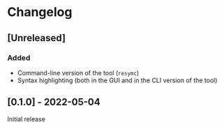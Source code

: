 # Changelog

## [Unreleased]
### Added
- Command-line version of the tool (`resymc`)
- Syntax highlighting (both in the GUI and in the CLI version of the tool)

## [0.1.0] - 2022-05-04
Initial release